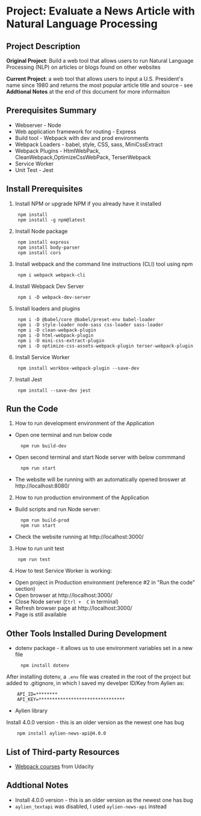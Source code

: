 # Project: Evaluate a News Article with Natural Language Processing

## Project Description
**Original Project**: Build a web tool that allows users to run Natural Language Processing (NLP) on articles or blogs found on other websites 

**Current Project**: a web tool that allows users to input a U.S. President's name since 1980 and returns the most popular article title and source - see **Addtional Notes** at the end of this document for more informaiton


## Prerequisites Summary
* Webserver - Node
* Web application framework for routing - Express
* Build tool - Webpack with dev and prod environments
* Webpack Loaders - babel, style, CSS, sass, MiniCssExtract
* Webpack Plugins - HtmlWebPack, CleanWebpack,OptimizeCssWebPack, TerserWebpack
* Service Worker
* Unit Test - Jest

## Install Prerequisites
1. Install NPM or upgrade NPM if you already have it installed 
        
        npm install  
        npm install -g npm@latest

2. Install Node package

        npm install express
        npm install body-parser
        npm install cors

3. Install webpack and the command line instructions (CLI) tool using npm

        npm i webpack webpack-cli

4. Install Webpack Dev Server
    
        npm i -D webpack-dev-server

5. Install loaders and plugins

        npm i -D @babel/core @babel/preset-env babel-loader
        npm i -D style-loader node-sass css-loader sass-loader
        npm i -D clean-webpack-plugin
        npm i -D html-webpack-plugin
        npm i -D mini-css-extract-plugin
        npm i -D optimize-css-assets-webpack-plugin terser-webpack-plugin

6. Install Service Worker
        
        npm install workbox-webpack-plugin --save-dev

7. Install Jest

        npm install --save-dev jest

## Run the Code
1. How to run development environment of the Application

* Open one terminal and run below code

        npm run build-dev

* Open second terminal and start Node server with below commmand

        npm run start

* The website will be running with an automatically opened broswer at http://localhost:8080/

2. How to run production environment of the Application
* Build scripts and run Node server:

        npm run build-prod
        npm run start
* Check the website running at http://localhost:3000/

3. How to run unit test

        npm run test

4. How to test Service Worker is working:
* Open project in Production environment (reference #2 in "Run the code" section)
* Open browser at http://localhost:3000/
* Close Node server (`Ctrl +  C` in terminal)
* Refresh browser page at http://localhost:3000/
* Page is still available




## Other Tools Installed During Development
* dotenv package - it allows us to use environment variables set in a new file

        npm install dotenv 

After installing dotenv, a `.env` file was created in the root of the project but added to .gitignore, in which I saved my develper ID/Key from Aylien as:

        API_ID=********
        API_KEY=********************************

* Aylien library

Install 4.0.0 version - this is an older version as the newest one has bug

        npm install aylien-news-api@4.0.0 




## List of Third-party Resources
* [Webpack courses](https://www.udacity.com/) from Udacity

## Addtional Notes
* Install 4.0.0 version - this is an older version as the newest one has bug
* `aylien_textapi` was disabled, I used `aylien-news-api` instead



